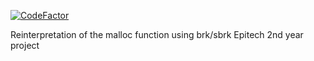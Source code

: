[![CodeFactor](https://www.codefactor.io/repository/github/neyross/malloc/badge)](https://www.codefactor.io/repository/github/neyross/malloc)

Reinterpretation of the malloc function using brk/sbrk
Epitech 2nd year project
